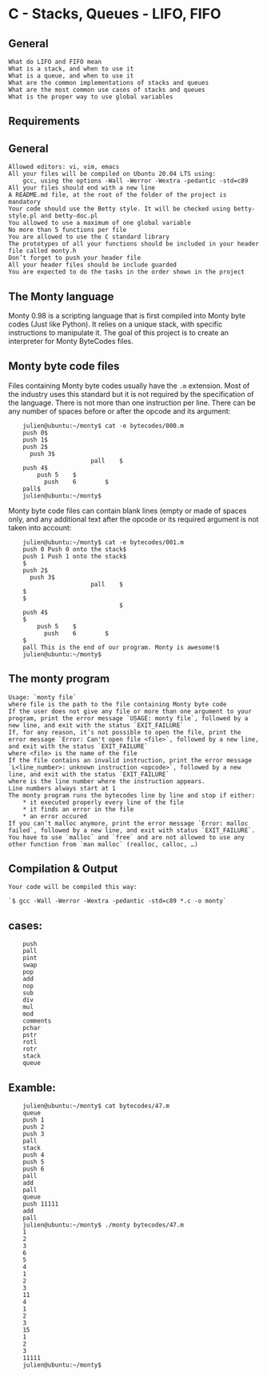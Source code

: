 # C - Stacks, Queues - LIFO, FIFO

## General
	What do LIFO and FIFO mean
	What is a stack, and when to use it
	What is a queue, and when to use it
	What are the common implementations of stacks and queues
	What are the most common use cases of stacks and queues
	What is the proper way to use global variables

## Requirements

## General
	Allowed editors: vi, vim, emacs
	All your files will be compiled on Ubuntu 20.04 LTS using:
		gcc, using the options -Wall -Werror -Wextra -pedantic -std=c89
	All your files should end with a new line
	A README.md file, at the root of the folder of the project is mandatory
	Your code should use the Betty style. It will be checked using betty-style.pl and betty-doc.pl
	You allowed to use a maximum of one global variable
	No more than 5 functions per file
	You are allowed to use the C standard library
	The prototypes of all your functions should be included in your header file called monty.h
	Don’t forget to push your header file
	All your header files should be include guarded
	You are expected to do the tasks in the order shown in the project

## The Monty language

Monty 0.98 is a scripting language that is first compiled into Monty byte codes (Just like Python). It relies on a unique stack, with specific instructions to manipulate it. The goal of this project is to create an interpreter for Monty ByteCodes files.

## Monty byte code files

Files containing Monty byte codes usually have the `.m` extension. Most of the industry uses this standard but it is not required by the specification of the language. There is not more than one instruction per line. There can be any number of spaces before or after the opcode and its argument:

```
	julien@ubuntu:~/monty$ cat -e bytecodes/000.m
	push 0$
	push 1$
	push 2$
	  push 3$
	                   pall    $
	push 4$
	    push 5    $
	      push    6        $
	pall$
	julien@ubuntu:~/monty$
```

Monty byte code files can contain blank lines (empty or made of spaces only, and any additional text after the opcode or its required argument is not taken into account:

```
	julien@ubuntu:~/monty$ cat -e bytecodes/001.m
	push 0 Push 0 onto the stack$
	push 1 Push 1 onto the stack$
	$
	push 2$
	  push 3$
	                   pall    $
	$
	$
	                           $
	push 4$
	$
	    push 5    $
	      push    6        $
	$
	pall This is the end of our program. Monty is awesome!$
	julien@ubuntu:~/monty$
```

## The monty program

	Usage: `monty file`
	where file is the path to the file containing Monty byte code
	If the user does not give any file or more than one argument to your program, print the error message `USAGE: monty file`, followed by a new line, and exit with the status `EXIT_FAILURE`
	If, for any reason, it’s not possible to open the file, print the error message `Error: Can't open file <file>`, followed by a new line, and exit with the status `EXIT_FAILURE`
	where <file> is the name of the file
	If the file contains an invalid instruction, print the error message `L<line_number>: unknown instruction <opcode>`, followed by a new line, and exit with the status `EXIT_FAILURE`
	where is the line number where the instruction appears.
	Line numbers always start at 1
	The monty program runs the bytecodes line by line and stop if either:
		* it executed properly every line of the file
		* it finds an error in the file
		* an error occured
	If you can’t malloc anymore, print the error message `Error: malloc failed`, followed by a new line, and exit with status `EXIT_FAILURE`.
	You have to use `malloc` and `free` and are not allowed to use any other function from `man malloc` (realloc, calloc, …)

## Compilation & Output

	Your code will be compiled this way:

	`$ gcc -Wall -Werror -Wextra -pedantic -std=c89 *.c -o monty`

## cases:

```
	push
	pall
	pint
	swap
	pop
	add
	nop
	sub
	div
	mul
	mod
	comments
	pchar
	pstr
	rotl
	rotr
	stack
	queue
```

## Examble:

```
	julien@ubuntu:~/monty$ cat bytecodes/47.m
	queue
	push 1
	push 2
	push 3
	pall
	stack
	push 4
	push 5
	push 6
	pall
	add
	pall
	queue
	push 11111
	add
	pall
	julien@ubuntu:~/monty$ ./monty bytecodes/47.m
	1
	2
	3
	6
	5
	4
	1
	2
	3
	11
	4
	1
	2
	3
	15
	1
	2
	3
	11111
	julien@ubuntu:~/monty$ 
```

